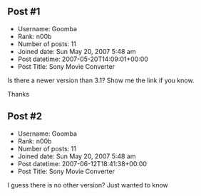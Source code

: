 ## Post #1
- Username: Goomba
- Rank: n00b
- Number of posts: 11
- Joined date: Sun May 20, 2007 5:48 am
- Post datetime: 2007-05-20T14:09:01+00:00
- Post Title: Sony Movie Converter

Is there a newer version than 3.1? Show me the link if you know.

Thanks
## Post #2
- Username: Goomba
- Rank: n00b
- Number of posts: 11
- Joined date: Sun May 20, 2007 5:48 am
- Post datetime: 2007-06-12T18:41:38+00:00
- Post Title: Sony Movie Converter

I guess there is no other version? Just wanted to know
